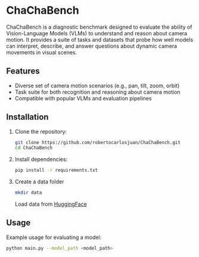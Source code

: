 # ChaChaBench

ChaChaBench is a diagnostic benchmark designed to evaluate the ability of Vision-Language Models (VLMs) to understand and reason about camera motion. It provides a suite of tasks and datasets that probe how well models can interpret, describe, and answer questions about dynamic camera movements in visual scenes.

## Features
- Diverse set of camera motion scenarios (e.g., pan, tilt, zoom, orbit)
- Task suite for both recognition and reasoning about camera motion
- Compatible with popular VLMs and evaluation pipelines

## Installation
1. Clone the repository:
   ```bash
   git clone https://github.com/robertocarlosjuan/ChaChaBench.git
   cd ChaChaBench
   ```
2. Install dependencies:
   ```bash
   pip install -r requirements.txt
   ```
3. Create a data folder
   ```bash
   mkdir data
   ```
   Load data from [HuggingFace](https://huggingface.co/datasets/carihe/ChaChaBench)

## Usage
Example usage for evaluating a model:
```bash
python main.py --model_path <model_path>
```
